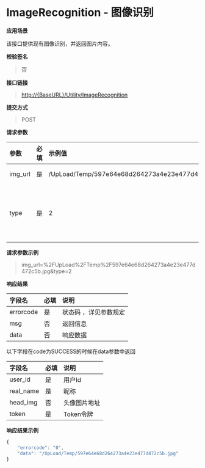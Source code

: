# ImageRecognition - 图像识别

**应用场景**

该接口提供现有图像识别，并返回图片内容。

**校验签名**

> 否

**接口链接**

> [http://{BaseURL}/Utility/ImageRecognition](http://{BaseURL}/OpenPlatform/Login)

**提交方式**

> POST

**请求参数**

| 参数 | 必填 | 示例值 | 说明 |
| :--- | :--- | :--- | :--- |
| img\_url | 是 | /UpLoad/Temp/597e64e68d264273a4e23e477d472c5b.jpg | 图片路径 |
| type | 是 | 2 | 图像类型，详见参数规定 |

**请求参数示例**

> img\_url=%2FUpLoad%2FTemp%2F597e64e68d264273a4e23e477d472c5b.jpg&type=2

**响应结果**

| 字段名 | 必填 | 说明 |
| :--- | :--- | :--- |
| errorcode | 是 | 状态码 ，详见参数规定 |
| msg | 否 | 返回信息 |
| data | 否 | 响应数据 |

以下字段在code为SUCCESS的时候在data参数中返回

| 字段名 | 必填 | 说明 |
| :--- | :--- | :--- |
| user\_id | 是 | 用户Id |
| real\_name | 是 | 昵称 |
| head\_img | 否 | 头像图片地址 |
| token | 是 | Token令牌 |

**响应结果示例**

```js
{
    "errorcode": "0",
    "data": "/UpLoad/Temp/597e64e68d264273a4e23e477d472c5b.jpg"
}
```



